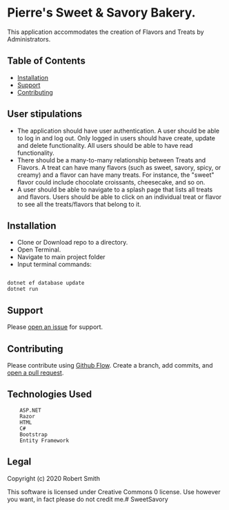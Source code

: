 

# Pierre's Sweet & Savory Bakery.


This application accommodates the creation of Flavors and Treats by Administrators.

## Table of Contents

- [Installation](#installation)
- [Support](#support)
- [Contributing](#contributing)

## User stipulations
* The application should have user authentication. A user should be able to log in and log out. Only logged in users should have create, update and delete functionality. All users should be able to have read functionality.
* There should be a many-to-many relationship between Treats and Flavors. A treat can have many flavors (such as sweet, savory, spicy, or creamy) and a flavor can have many treats. For instance, the "sweet" flavor could include chocolate croissants, cheesecake, and so on.
* A user should be able to navigate to a splash page that lists all treats and flavors. Users should be able to click on an individual treat or flavor to see all the treats/flavors that belong to it.

## Installation

* Clone or Download repo to a directory.
* Open Terminal.
* Navigate to main project folder
* Input terminal commands:
```

dotnet ef database update
dotnet run
```

## Support

Please [open an issue](https://github.com/Riverface/SweetSavory/issues/new) for support.

## Contributing

Please contribute using [Github Flow](https://guides.github.com/introduction/flow/). Create a branch, add commits, and [open a pull request](https://github.com/Riverface/SweetSavory/compare/).

## Technologies Used
```
    ASP.NET
    Razor
    HTML
    C#
    Bootstrap
    Entity Framework
```

## Legal
Copyright (c) 2020 Robert Smith

This software is licensed under Creative Commons 0 license. Use however you want, in fact please do not credit me.# SweetSavory


